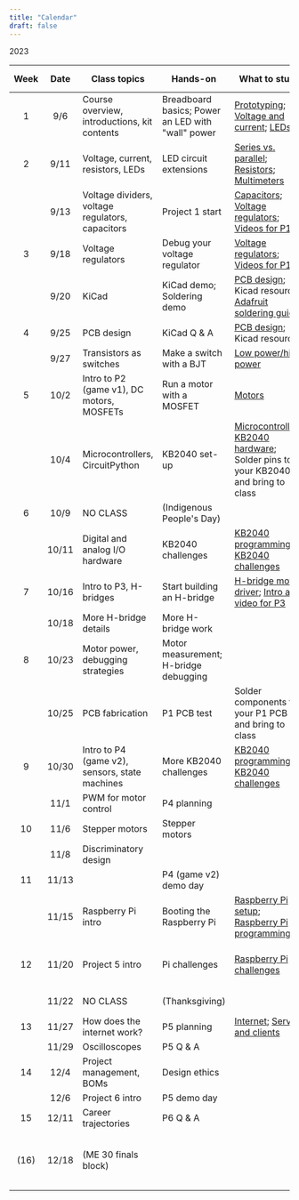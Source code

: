 ```yaml
---
title: "Calendar"
draft: false
---
```


2023

| Week | Date  | Class topics  | Hands-on  | What to study | What's due  |
|:----:|:-----:|--------------------------------------------|-------------------------------|--------------------------------------------------------------------------|---------------------------------------------------------------|
|  1   | 9/6   | Course overview, introductions, kit contents    | Breadboard basics; Power an LED with "wall" power  | [Prototyping](http://andnowforelectronics.com/notes/prototyping/); [Voltage and current](http://andnowforelectronics.com/notes/voltage-and-current/); [LEDs](http://andnowforelectronics.com/notes/leds/) |          |
|   2  | 9/11   | Voltage, current, resistors, LEDs    | LED circuit extensions |  [Series vs. parallel](http://andnowforelectronics.com/notes/series-vs-parallel/); [Resistors](http://andnowforelectronics.com/notes/resistors/); [Multimeters](http://andnowforelectronics.com/notes/multimeter/)   |  |
|     | 9/13  | Voltage dividers, voltage regulators, capacitors |  Project 1 start   | [Capacitors](http://andnowforelectronics.com/notes/capacitors/); [Voltage regulators](http://andnowforelectronics.com/notes/voltage-regulation/); [Videos for P1](http://andnowforelectronics.com/notes/demo-videos/#videos-for-project-1)  | Intro post on Canvas |
|  3   | 9/18  | Voltage regulators |  Debug your voltage regulator   | [Voltage regulators](http://andnowforelectronics.com/notes/voltage-regulation/); [Videos for P1](http://andnowforelectronics.com/notes/demo-videos/#videos-for-project-1)  | [P1   proto](http://andnowforelectronics.com/logistics/projects/#project-1-build-a-breadboard-power-supply) |        |
|      | 9/20  | KiCad  | KiCad demo; Soldering demo    | [PCB design](http://andnowforelectronics.com/notes/pcb/); Kicad resources; [Adafruit soldering guide](https://learn.adafruit.com/adafruit-guide-excellent-soldering/making-a-good-solder-joint)    |  |
|   4  | 9/25  | PCB design                     | KiCad Q & A    | [PCB design](http://andnowforelectronics.com/notes/pcb/); Kicad resources    |  |
|      | 9/27  | Transistors as switches      |  Make a switch with a BJT    | [Low power/high power](http://andnowforelectronics.com/notes/low-power-high-power/)|[P1 PCB](http://andnowforelectronics.com/logistics/projects/#project-1-build-a-breadboard-power-supply)|        |
|  5   | 10/2  | Intro to P2 (game v1), DC motors, MOSFETs | Run a motor with a MOSFET    | [Motors](http://andnowforelectronics.com/notes/motors/) |              |
|      | 10/4 | Microcontrollers, CircuitPython     | KB2040 set-up    | [Microcontrollers](http://andnowforelectronics.com/notes/microcontrollers/); [KB2040 hardware](http://andnowforelectronics.com/notes/feather-rp2040-hardware/); Solder pins to your KB2040 and bring to class |       |
|  6    | 10/9 | NO CLASS   | (Indigenous People's Day)  |  |        |
|     | 10/11 | Digital and analog I/O hardware            | KB2040 challenges    |    [KB2040 programming](http://andnowforelectronics.com/notes/feather-programming/); [KB2040 challenges](http://andnowforelectronics.com/notes/feather-challenges/)    |   
|  7    | 10/16  | Intro to P3, H-bridges   | Start building an H-bridge    | [H-bridge motor driver](http://andnowforelectronics.com/notes/h-bridge/); [Intro and video for P3](http://andnowforelectronics.com/logistics/projects/#project-2-build-an-h-bridge-motor-controller) | [P2 (game v1)](http://andnowforelectronics.com/logistics/projects) |
|     | 10/18  | More H-bridge details     | More H-bridge work            |               |               |
|  8  | 10/23  | Motor power, debugging strategies  |   Motor measurement; H-bridge debugging   |     |[P3 proto](http://andnowforelectronics.com/logistics/projects/#project-2-build-an-h-bridge-motor-controller)|
|      | 10/25  | PCB fabrication   |  P1 PCB test  | Solder components to your P1 PCB and bring to class  | Soldered P1 PCB |
|  9  | 10/30  | Intro to P4 (game v2), sensors, state machines | More KB2040 challenges  | [KB2040 programming](http://andnowforelectronics.com/notes/feather-programming/); [KB2040 challenges](http://andnowforelectronics.com/notes/feather-challenges/)     | [P3 PCB](http://andnowforelectronics.com/logistics/projects/#project-2-build-an-h-bridge-motor-controller)   |
|      | 11/1  | PWM for motor control   |  P4 planning  |   |  |
|  10   | 11/6  | Stepper motors   |  Stepper motors   |    |  |
|     | 11/8  | Discriminatory design   |         |       |    |
|  11   | 11/13  |   |  P4 (game v2) demo day   |    | P4 (game v2) |
|     | 11/15  | Raspberry Pi intro | Booting the Raspberry Pi     | [Raspberry Pi setup](http://andnowforelectronics.com/notes/pi-setup/); [Raspberry Pi programming](http://andnowforelectronics.com/notes/pi-programming/) |    |
|  12    | 11/20 | Project 5 intro       | Pi challenges |  [Raspberry Pi challenges](http://andnowforelectronics.com/notes/pi-challenges/)     |    Raspberry Pi setup check on Canvas         |
|      | 11/22 | NO CLASS     | (Thanksgiving)  |           |    P5 partners    |
|  13  | 11/27 | How does the internet work?               |   P5 planning              |  [Internet](http://andnowforelectronics.com/notes/internet/); [Servers and clients](http://andnowforelectronics.com/notes/servers/)     |             |
|    | 11/29 | Oscilloscopes  |  P5 Q & A     |               |    |
|  14 | 12/4  | Project management, BOMs  |  Design ethics  |      |     |
|     | 12/6  | Project 6 intro  |   P5 demo day  |          |   [P5](http://andnowforelectronics.com/logistics/projects)       |
|  15    | 12/11  | Career trajectories  |  P6 Q & A   |                                           |         |
|  (16)  | 12/18 |   (ME 30 finals block)        |       |             |[P6 showcase, Dec. 18, 3:30-5:30pm](http://andnowforelectronics.com/logistics/projects)|

